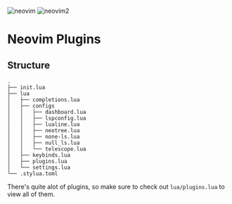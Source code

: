 ![neovim](https://github.com/user-attachments/assets/cf5a8f3c-9f3c-4ce3-b8f4-794bb7fd2ebb)
![neovim2](https://github.com/user-attachments/assets/8d8d5422-758e-47ec-bed6-26aff7fab5cb)

# Neovim Plugins
## Structure
```
.
├── init.lua
├── lua
│   ├── completions.lua
│   ├── configs
│   │   ├── dashboard.lua
│   │   ├── lspconfig.lua
│   │   ├── lualine.lua
│   │   ├── neotree.lua
│   │   ├── none-ls.lua
│   │   ├── null_ls.lua
│   │   └── telescope.lua
│   ├── keybinds.lua
│   ├── plugins.lua
│   └── settings.lua
└── .stylua.toml
```
There's quite alot of plugins, so make sure to check out `lua/plugins.lua` to view all of them.
